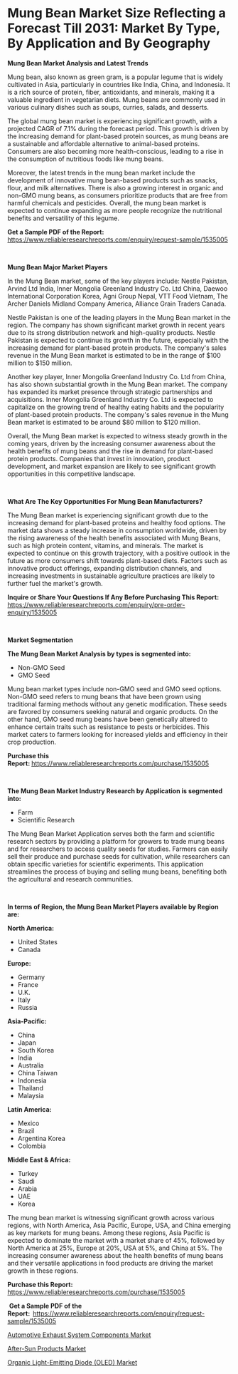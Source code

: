 <p><h1>Mung Bean Market Size Reflecting a Forecast Till 2031: Market By Type, By Application and By Geography</h1></p><p><strong>Mung Bean Market Analysis and Latest Trends</strong></p>
<p><p>Mung bean, also known as green gram, is a popular legume that is widely cultivated in Asia, particularly in countries like India, China, and Indonesia. It is a rich source of protein, fiber, antioxidants, and minerals, making it a valuable ingredient in vegetarian diets. Mung beans are commonly used in various culinary dishes such as soups, curries, salads, and desserts.</p><p>The global mung bean market is experiencing significant growth, with a projected CAGR of 7.1% during the forecast period. This growth is driven by the increasing demand for plant-based protein sources, as mung beans are a sustainable and affordable alternative to animal-based proteins. Consumers are also becoming more health-conscious, leading to a rise in the consumption of nutritious foods like mung beans.</p><p>Moreover, the latest trends in the mung bean market include the development of innovative mung bean-based products such as snacks, flour, and milk alternatives. There is also a growing interest in organic and non-GMO mung beans, as consumers prioritize products that are free from harmful chemicals and pesticides. Overall, the mung bean market is expected to continue expanding as more people recognize the nutritional benefits and versatility of this legume.</p></p>
<p><strong>Get a Sample PDF of the Report:&nbsp;</strong> <a href="https://www.reliableresearchreports.com/enquiry/request-sample/1535005">https://www.reliableresearchreports.com/enquiry/request-sample/1535005</a></p>
<p>&nbsp;</p>
<p><strong>Mung Bean Major Market Players</strong></p>
<p><p>In the Mung Bean market, some of the key players include: Nestle Pakistan, Arvind Ltd India, Inner Mongolia Greenland Industry Co. Ltd China, Daewoo International Corporation Korea, Agni Group Nepal, VTT Food Vietnam, The Archer Daniels Midland Company America, Alliance Grain Traders Canada.</p><p>Nestle Pakistan is one of the leading players in the Mung Bean market in the region. The company has shown significant market growth in recent years due to its strong distribution network and high-quality products. Nestle Pakistan is expected to continue its growth in the future, especially with the increasing demand for plant-based protein products. The company's sales revenue in the Mung Bean market is estimated to be in the range of $100 million to $150 million.</p><p>Another key player, Inner Mongolia Greenland Industry Co. Ltd from China, has also shown substantial growth in the Mung Bean market. The company has expanded its market presence through strategic partnerships and acquisitions. Inner Mongolia Greenland Industry Co. Ltd is expected to capitalize on the growing trend of healthy eating habits and the popularity of plant-based protein products. The company's sales revenue in the Mung Bean market is estimated to be around $80 million to $120 million.</p><p>Overall, the Mung Bean market is expected to witness steady growth in the coming years, driven by the increasing consumer awareness about the health benefits of mung beans and the rise in demand for plant-based protein products. Companies that invest in innovation, product development, and market expansion are likely to see significant growth opportunities in this competitive landscape.</p></p>
<p>&nbsp;</p>
<p><strong>What Are The Key Opportunities For Mung Bean Manufacturers?</strong></p>
<p><p>The Mung Bean market is experiencing significant growth due to the increasing demand for plant-based proteins and healthy food options. The market data shows a steady increase in consumption worldwide, driven by the rising awareness of the health benefits associated with Mung Beans, such as high protein content, vitamins, and minerals. The market is expected to continue on this growth trajectory, with a positive outlook in the future as more consumers shift towards plant-based diets. Factors such as innovative product offerings, expanding distribution channels, and increasing investments in sustainable agriculture practices are likely to further fuel the market's growth.</p></p>
<p><strong>Inquire or Share Your Questions If Any Before Purchasing This Report:</strong> <a href="https://www.reliableresearchreports.com/enquiry/pre-order-enquiry/1535005">https://www.reliableresearchreports.com/enquiry/pre-order-enquiry/1535005</a></p>
<p>&nbsp;</p>
<p><strong>Market Segmentation</strong></p>
<p><strong>The Mung Bean Market Analysis by types is segmented into:</strong></p>
<p><ul><li>Non-GMO Seed</li><li>GMO Seed</li></ul></p>
<p><p>Mung bean market types include non-GMO seed and GMO seed options. Non-GMO seed refers to mung beans that have been grown using traditional farming methods without any genetic modification. These seeds are favored by consumers seeking natural and organic products. On the other hand, GMO seed mung beans have been genetically altered to enhance certain traits such as resistance to pests or herbicides. This market caters to farmers looking for increased yields and efficiency in their crop production.</p></p>
<p><strong>Purchase this Report:&nbsp;</strong><a href="https://www.reliableresearchreports.com/purchase/1535005">https://www.reliableresearchreports.com/purchase/1535005</a></p>
<p>&nbsp;</p>
<p><strong>The Mung Bean Market Industry Research by Application is segmented into:</strong></p>
<p><ul><li>Farm</li><li>Scientific Research</li></ul></p>
<p><p>The Mung Bean Market Application serves both the farm and scientific research sectors by providing a platform for growers to trade mung beans and for researchers to access quality seeds for studies. Farmers can easily sell their produce and purchase seeds for cultivation, while researchers can obtain specific varieties for scientific experiments. This application streamlines the process of buying and selling mung beans, benefiting both the agricultural and research communities.</p></p>
<p>&nbsp;</p>
<p><strong>In terms of Region, the Mung Bean Market Players available by Region are:</strong></p>
<p>
    <p> <strong> North America: </strong>
        <ul>
            <li>United States</li>
            <li>Canada</li>
        </ul>
        </p> 
    <p> <strong> Europe: </strong>
        <ul>
            <li>Germany</li>
            <li>France</li>
            <li>U.K.</li>
            <li>Italy</li>
            <li>Russia</li>
        </ul>
        </p> 
    <p> <strong> Asia-Pacific: </strong>
        <ul>
            <li>China</li>
            <li>Japan</li>
            <li>South Korea</li>
            <li>India</li>
            <li>Australia</li>
            <li>China Taiwan</li>
            <li>Indonesia</li>
            <li>Thailand</li>
            <li>Malaysia</li>
        </ul>
        </p> 
    <p> <strong> Latin America: </strong>
        <ul>
            <li>Mexico</li>
            <li>Brazil</li>
            <li>Argentina Korea</li>
            <li>Colombia</li>
        </ul>
        </p> 
    <p> <strong> Middle East & Africa: </strong>
        <ul>
            <li>Turkey</li>
            <li>Saudi</li>
            <li>Arabia</li>
            <li>UAE</li>
            <li>Korea</li>
        </ul>
    </p>
    </p>
<p><p>The mung bean market is witnessing significant growth across various regions, with North America, Asia Pacific, Europe, USA, and China emerging as key markets for mung beans. Among these regions, Asia Pacific is expected to dominate the market with a market share of 45%, followed by North America at 25%, Europe at 20%, USA at 5%, and China at 5%. The increasing consumer awareness about the health benefits of mung beans and their versatile applications in food products are driving the market growth in these regions.</p></p>
<p><strong>Purchase this Report: </strong><a href="https://www.reliableresearchreports.com/purchase/1535005">https://www.reliableresearchreports.com/purchase/1535005</a></p>
<p>&nbsp;<strong>Get a Sample PDF of the Report:&nbsp;&nbsp;</strong><a href="https://www.reliableresearchreports.com/enquiry/request-sample/1535005">https://www.reliableresearchreports.com/enquiry/request-sample/1535005</a></p>
<p><strong></strong></p>
<p><p><a href="https://view.publitas.com/reportprime-1/automotive-exhaust-system-components-market-research-report-the-key-to-successful-business-strategy-forecasted-for-period-from-2024-2031/">Automotive Exhaust System Components Market</a></p><p><a href="https://view.publitas.com/reportprime-1/after-sun-products-market-size-share-trends-analysis-report-by-application-regional-outlook-competitive-strategies-and-segment-forecasts-2024-2031/">After-Sun Products Market</a></p><p><a href="https://view.publitas.com/reportprime-1/organic-light-emitting-diode-oled-market-research-report-provides-thorough-industry-overview-which-offers-an-in-depth-analysis-of-product-trends-and-new-market-divisions/">Organic Light-Emitting Diode (OLED) Market</a></p></p>